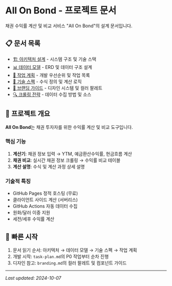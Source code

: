 # All On Bond - 프로젝트 문서

채권 수익률 계산 및 비교 서비스 "All On Bond"의 설계 문서입니다.

## 📋 문서 목록

- [🏗️ 아키텍처 설계](./architecture.md) - 시스템 구조 및 기술 스택
- [📊 데이터 모델](./data-model.md) - ERD 및 데이터 구조 설계
- [📝 작업 계획](./task-plan.md) - 개발 우선순위 및 작업 목록
- [🔢 기술 스펙](./technical-spec.md) - 수식 정의 및 계산 로직
- [🎨 브랜딩 가이드](./branding.md) - 디자인 시스템 및 컬러 팔레트
- [🔍 크롤링 전략](./crawling-strategy.md) - 데이터 수집 방법 및 소스

## 🎯 프로젝트 개요

**All On Bond**는 채권 투자자를 위한 수익률 계산 및 비교 도구입니다.

### 핵심 기능
1. **계산기**: 채권 정보 입력 → YTM, 예금환산수익률, 현금흐름 계산
2. **채권 비교**: 실시간 채권 정보 크롤링 → 수익률 비교 테이블
3. **계산 설명**: 수식 및 계산 과정 상세 설명

### 기술적 특징
- GitHub Pages 정적 호스팅 (무료)
- 클라이언트 사이드 계산 (서버리스)
- GitHub Actions 자동 데이터 수집
- 원화/달러 이중 지원
- 세전/세후 수익률 계산

## 🚀 빠른 시작

1. 문서 읽기 순서: 아키텍처 → 데이터 모델 → 기술 스펙 → 작업 계획
2. 개발 시작: `task-plan.md`의 P0 작업부터 순차 진행
3. 디자인 참고: `branding.md`의 컬러 팔레트 및 컴포넌트 가이드

---

*Last updated: 2024-10-07*
